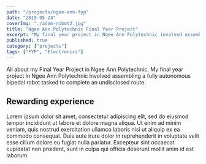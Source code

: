 ```yaml
---
path: "/projects/ngee-ann-fyp"
date: "2019-05-24"
coverImg: "./adam-robot2.jpg"
title: "Ngee Ann Polytechnic Final Year Project"
excerpt: "My final year project in Ngee Ann Polytechnic involved assembling a fully autonomous bipedal robot tasked to complete an undisclosed route."
published: true
category: ["projects"]
tags: ["FYP", "Electronics"]
---
```


All about my Final Year Project in Ngee Ann Polytechnic. My final year project in Ngee Ann Polytechnic involved assembling a fully autonomous bipedal robot tasked to complete an undisclosed route.

## Rewarding experience

<!-- ![Adam the Robot](./adam-robot.jpg) -->

Lorem ipsum dolor sit amet, consectetur adipiscing elit, sed do eiusmod tempor incididunt ut labore et dolore magna aliqua. Ut enim ad minim veniam, quis nostrud exercitation ullamco laboris nisi ut aliquip ex ea commodo consequat. Duis aute irure dolor in reprehenderit in voluptate velit esse cillum dolore eu fugiat nulla pariatur. Excepteur sint occaecat cupidatat non proident, sunt in culpa qui officia deserunt mollit anim id est laborum.
